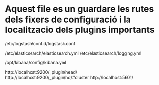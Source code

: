 # Aquest file es un guardare les rutes dels fixers de configuració i la localitzacio dels plugins importants

/etc/logstash/conf.d/logstash.conf 

/etc/elasticsearch/elasticsearch.yml
/etc/elasticsearch/logging.yml

/opt/kibana/config/kibana.yml


http://localhost:9200/_plugin/head/
http://localhost:9200/_plugin/hq/#cluster
http://localhost:5601/



